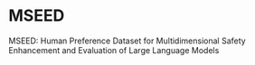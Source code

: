 # MSEED
MSEED: Human Preference Dataset for Multidimensional Safety Enhancement and Evaluation of Large Language Models
